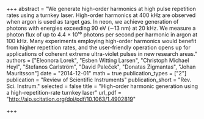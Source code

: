 +++
abstract = "We generate high-order harmonics at high pulse repetition rates using a turnkey laser. High-order harmonics at 400 kHz are observed when argon is used as target gas. In neon, we achieve generation of photons with energies exceeding 90 eV (∼13 nm) at 20 kHz. We measure a photon flux of up to 4.4 × 10¹⁰ photons per second per harmonic in argon at 100 kHz. Many experiments employing high-order harmonics would benefit from higher repetition rates, and the user-friendly operation opens up for applications of coherent extreme ultra-violet pulses in new research areas."
authors = ["Eleonora Lorek", "Esben Witting Larsen", "Christoph Michael Heyl", "Stefanos Carlström", "David Paleček", "Donatas Zigmantas", "Johan Mauritsson"]
date = "2014-12-01"
math = true
publication_types = ["2"]
publication = "Review of Scientific Instruments"
publication_short = "Rev. Sci. Instrum."
selected = false
title = "High-order harmonic generation using a high-repetition-rate turnkey laser"
url_pdf = "http://aip.scitation.org/doi/pdf/10.1063/1.4902819"

+++
